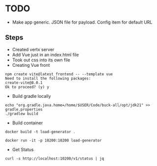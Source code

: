 # TODO

- Make app generic. JSON file for payload. Config item for default URL

## Steps

- Created vertx server
- Add Vue just in an index.html file
- Took out css into its own file
- Creating Vue front 
```
npm create vite@latest frontend -- --template vue
Need to install the following packages:
create-vite@8.0.1
Ok to proceed? (y) y
```


- Build gradle locally 
```
echo "org.gradle.java.home=/home/$USER/Code/buck-all/opt/jdk21" >> gradle.properties
./gradlew build
```

- Build container
```
docker build -t load-generator .

docker run -it -p 10200:10200 load-generator
```

- Get Status
```
curl -s http://localhost:10200/v1/status | jq
```

